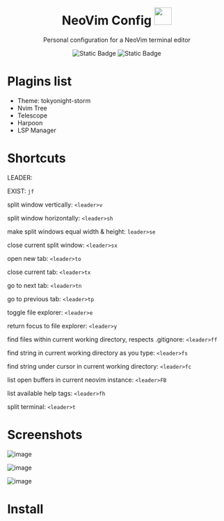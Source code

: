 <h1 align="center">NeoVim Config <img height="40px" src="https://github.com/marwin1991/profile-technology-icons/assets/136815194/b113a23c-5c04-45aa-819c-bd04e8ac2a37" /></h1>
<p align="center"> Personal configuration for a NeoVim terminal editor</p>

<div align="center">
  
  ![Static Badge](https://img.shields.io/badge/NeoVim-0.82-90E59A?style=flat-square&logo=Neovim&logoColor=white&color=90E59A)
![Static Badge](https://img.shields.io/badge/Linkedin-Contact-blue?style=social&logo=Linkedin&color=90E59A&link=https%3A%2F%2Fwww.linkedin.com%2Fin%2Fhaitham-bh%2F)
  
</div>

# Plagins list
<ul>
  <li> Theme: tokyonight-storm</li>
  <li>Nvim Tree</li>
  <li>Telescope</li>
  <li>Harpoon</li>
  <li>LSP Manager</li>
</ul>

# Shortcuts
LEADER: <SPACE>

EXIST: `jf` 

split window vertically: `<leader>v`

split window horizontally: `<leader>sh`

make split windows equal width & height: `leader>se`

close current split window: `<leader>sx`

open new tab: `<leader>to`

close current tab: `<leader>tx`

go to next tab: `<leader>tn`

go to previous tab: `<leader>tp`

toggle file explorer: `<leader>e`

return focus to file explorer: `<leader>y`

find files within current working directory, respects .gitignore: `<leader>ff`

find string in current working directory as you type: `<leader>fs`

find string under cursor in current working directory: `<leader>fc`

list open buffers in current neovim instance: `<leader>FB`

list available help tags: `<leader>fh`

split terminal: `<leader>t`

# Screenshots

![image](https://github.com/HaithamBH/nvim-config/assets/72944116/77581c46-db53-423b-a231-0883ba38ab8c)

![image](https://github.com/HaithamBH/nvim-config/assets/72944116/e14b24cc-10d4-457d-90fb-da5200ac14e2)

![image](https://github.com/HaithamBH/nvim-config/assets/72944116/887b6400-ac00-4df1-8d9e-c71bb55dc893)

# Install

